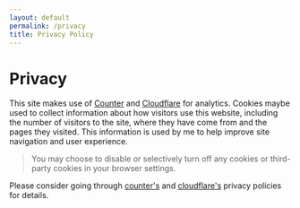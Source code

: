 ```yaml
---
layout: default 
permalink: /privacy
title: Privacy Policy
---
```


Privacy
=======

This site makes use of [Counter](https://counter.dev) and [Cloudflare](https://www.cloudflare.com) for analytics. Cookies maybe used to collect information about how visitors use this website, including the number of visitors to the site, where they have come from and the pages they visited. This information is used by me to help improve site navigation and user experience.

> You may choose to disable or selectively turn off any cookies or third-party cookies in your browser settings.

Please consider going through [counter's](https://counter.dev/pages/privacy.html) and [cloudflare's](https://www.cloudflare.com/privacypolicy/) privacy policies for details.
